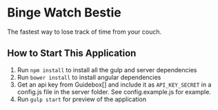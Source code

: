 # Binge Watch Bestie
The fastest way to lose track of time from your couch. 


## How to Start This Application
1. Run `npm install` to install all the gulp and server dependencies
2. Run `bower install` to install angular dependencies
3. Get an api key from Guidebox[] and include it as `API_KEY_SECRET` in a config.js file in the server folder. See config.example.js for example. 
3. Run `gulp start` for preview of the application